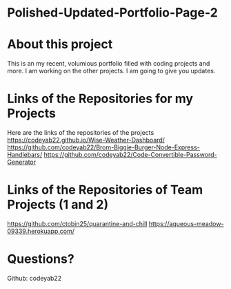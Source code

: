 # Polished-Updated-Portfolio-Page-2
# About this project
This is an my recent, volumious portfolio filled with coding projects and more.
I am working on the other projects. I am going to give you updates. 



# Links of the Repositories for my Projects
Here are the links of the repositories of the projects
https://codeyab22.github.io/Wise-Weather-Dashboard/
https://github.com/codeyab22/Brom-Biggie-Burger-Node-Express-Handlebars/
https://github.com/codeyab22/Code-Convertible-Password-Generator

# Links of the Repositories of Team Projects (1 and 2)
https://github.com/ctobin25/quarantine-and-chill
https://aqueous-meadow-09339.herokuapp.com/


# Questions?

Github: codeyab22
